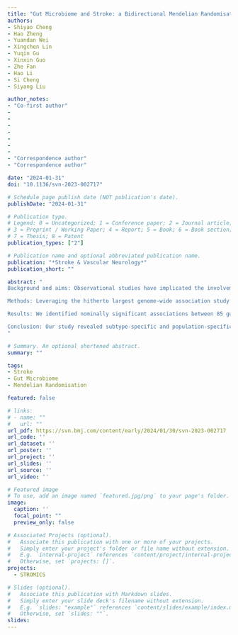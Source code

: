 ```yaml
---
title: "Gut Microbiome and Stroke: a Bidirectional Mendelian Randomisation Study in East Asian and European Populations"
authors:
- Shiyao Cheng
- Hao Zheng
- Yuandan Wei
- Xingchen Lin
- Yuqin Gu
- Xinxin Guo
- Zhe Fan
- Hao Li
- Si Cheng
- Siyang Liu

author_notes:
- "Co-first author"
-
-
-
-
-
-
-
- "Correspondence author"
- "Correspondence author"

date: "2024-01-31"
doi: "10.1136/svn-2023-002717"

# Schedule page publish date (NOT publication's date).
publishDate: "2024-01-31"

# Publication type.
# Legend: 0 = Uncategorized; 1 = Conference paper; 2 = Journal article;
# 3 = Preprint / Working Paper; 4 = Report; 5 = Book; 6 = Book section;
# 7 = Thesis; 8 = Patent
publication_types: ["2"]

# Publication name and optional abbreviated publication name.
publication: "*Stroke & Vascular Neurology*"
publication_short: ""

abstract: "
Background and aims: Observational studies have implicated the involvement of gut microbiome in stroke development. Conversely, stroke may disrupt the gut microbiome balance, potentially causing systemic infections exacerbated brain infarction. However, the causal relationship remains controversial or unknown. To investigate bidirectional causality and potential ethnic differences, we conducted a bidirectional two-sample Mendelian randomisation (MR) study in both East Asian (EAS) and European (EU) populations.

Methods: Leveraging the hitherto largest genome-wide association study (GWAS) summary data from the MiBioGen Consortium (n=18 340, EU) and BGI (n=2524, EAS) for the gut microbiome, stroke GWAS data from the GIGASTROKE Consortium(264 655 EAS and 1 308 460 EU), we conducted bidirectional MR and sensitivity analyses separately for the EAS and EU population.

Results: We identified nominally significant associations between 85 gut microbiomes taxa in EAS and 64 gut microbiomes taxa in EU with stroke or its subtypes. Following multiple testing, we observed that genetically determined 1 SD increase in the relative abundance of species Bacteroides pectinophilus decreased the risk of cardioembolic stroke onset by 28% (OR 0.72 (95% CI 0.62 to 0.84); p=4.22e-5), and that genetically determined 1 SD increase in class Negativicutes resulted in a 0.76% risk increase in small vessel stroke in EAS. No significant causal association was identified in the EU population and the reverse MR analysis.

Conclusion: Our study revealed subtype-specific and population-specific causal associations between gut microbiome and stroke risk among EAS and EU populations. The identified causality holds promise for developing a new stroke prevention strategy, warrants further mechanistic validation and necessitates clinical trial studies.
"

# Summary. An optional shortened abstract.
summary: ""

tags:
- Stroke
- Gut Microbiome
- Mendelian Randomisation

featured: false

# links:
# - name: ""
#   url: ""
url_pdf: https://svn.bmj.com/content/early/2024/01/30/svn-2023-002717
url_code: ''
url_dataset: ''
url_poster: ''
url_project: ''
url_slides: ''
url_source: ''
url_video: ''

# Featured image
# To use, add an image named `featured.jpg/png` to your page's folder. 
image:
  caption: ''
  focal_point: ""
  preview_only: false

# Associated Projects (optional).
#   Associate this publication with one or more of your projects.
#   Simply enter your project's folder or file name without extension.
#   E.g. `internal-project` references `content/project/internal-project/index.md`.
#   Otherwise, set `projects: []`.
projects:
  - STROMICS

# Slides (optional).
#   Associate this publication with Markdown slides.
#   Simply enter your slide deck's filename without extension.
#   E.g. `slides: "example"` references `content/slides/example/index.md`.
#   Otherwise, set `slides: ""`.
slides:
---
```

